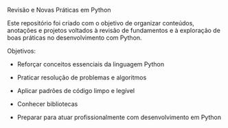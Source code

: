 Revisão e Novas Práticas em Python

Este repositório foi criado com o objetivo de organizar conteúdos, anotações e projetos voltados à revisão de fundamentos e à exploração de boas práticas no desenvolvimento com Python.

Objetivos:
- Reforçar conceitos essenciais da linguagem Python

- Praticar resolução de problemas e algoritmos

- Aplicar padrões de código limpo e legível

- Conhecer bibliotecas 

- Preparar para atuar profissionalmente com desenvolvimento em Python
